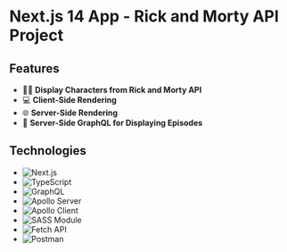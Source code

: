 # Next.js 14 App - Rick and Morty API Project

## Features

- 🧑‍🚀 **Display Characters from Rick and Morty API**
- 💻 **Client-Side Rendering**
- 🌐 **Server-Side Rendering**
- 🚀 **Server-Side GraphQL for Displaying Episodes**

## Technologies

- ![Next.js](https://img.shields.io/badge/Next.js-14-black?logo=next.js)
- ![TypeScript](https://img.shields.io/badge/TypeScript-007ACC?logo=typescript)
- ![GraphQL](https://img.shields.io/badge/GraphQL-E10098?logo=graphql&logoColor=white)
- ![Apollo Server](https://img.shields.io/badge/Apollo%20Server-311C87?logo=apollographql)
- ![Apollo Client](https://img.shields.io/badge/Apollo%20Client-311C87?logo=apollographql)
- ![SASS Module](https://img.shields.io/badge/SASS%20Module-CC6699?logo=sass&logoColor=white)
- ![Fetch API](https://img.shields.io/badge/Fetch%20API-6DB33F?logo=typescript)
- ![Postman](https://img.shields.io/badge/Postman-FF6C37?logo=postman&logoColor=white)
